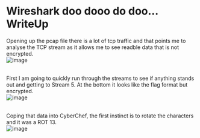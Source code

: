 # Wireshark doo dooo do doo... WriteUp

Opening up the pcap file there is a lot of tcp traffic and that points me to analyse the TCP stream as it allows me to see readble data that is not encrypted.</br>
![image](https://github.com/ShadowBringer007/CTF_Repository/assets/47370367/cfcf31a2-3e8a-4444-becd-ceb5faa5cc09)</br>
</br>

First I am going to quickly run through the streams to see if anything stands out and getting to Stream 5. At the bottom it looks like the flag format but encrypted.</br>
![image](https://github.com/ShadowBringer007/CTF_Repository/assets/47370367/2e11b8b7-f7e4-4a0c-a48d-dedbf6607a62)</br>
</br>

Coping that data into CyberChef, the first instinct is to rotate the characters and it was a ROT 13.</br>
![image](https://github.com/ShadowBringer007/CTF_Repository/assets/47370367/c44b7d76-74e4-49a6-9369-78bedbeea49e)

